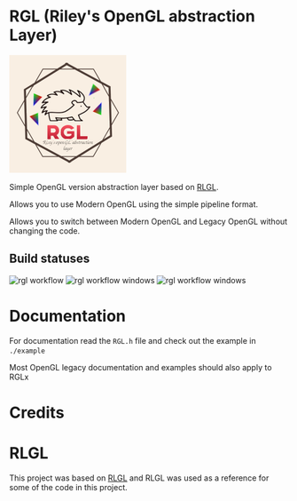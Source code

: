 # RGL (Riley's OpenGL abstraction Layer)
![logo](logo.png)

Simple OpenGL version abstraction layer based on [RLGL](https://github.com/raysan5/raylib/blob/master/src/rlgl.h). 

Allows you to use Modern OpenGL using the simple pipeline format.

Allows you to switch between Modern OpenGL and Legacy OpenGL without changing the code.



## Build statuses
![rgl workflow](https://github.com/ColleagueRiley/RGL/actions/workflows/linux.yml/badge.svg)
![rgl workflow windows](https://github.com/ColleagueRiley/RGL/actions/workflows/windows.yml/badge.svg)
![rgl workflow windows](https://github.com/ColleagueRiley/RGL/actions/workflows/macos.yml/badge.svg)

# Documentation 
For documentation read the `RGL.h` file and check out the example in `./example`

Most OpenGL legacy documentation and examples should also apply to RGLx

# Credits

# RLGL
This project was based on [RLGL](https://github.com/raysan5/raylib/blob/master/src/rlgl.h) and RLGL was used as a reference for some of the code in this project.
